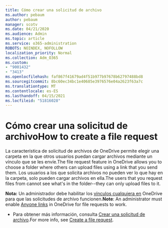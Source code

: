 ```yaml
---
title: Cómo crear una solicitud de archivo
ms.author: pebaum
author: pebaum
manager: scotv
ms.date: 04/21/2020
ms.audience: Admin
ms.topic: article
ms.service: o365-administration
ROBOTS: NOINDEX, NOFOLLOW
localization_priority: Normal
ms.collection: Adm_O365
ms.custom:
- "9001432"
- "3413"
ms.openlocfilehash: faf867f41679ad4f51b977b97678b62797488bd8
ms.sourcegitcommit: 8bc60ec34bc1e40685e3976576e04a2623f63a7c
ms.translationtype: MT
ms.contentlocale: es-ES
ms.lasthandoff: 04/15/2021
ms.locfileid: "51816028"
---
```

# <a name="how-to-create-a-file-request"></a><span data-ttu-id="ad9a9-102">Cómo crear una solicitud de archivo</span><span class="sxs-lookup"><span data-stu-id="ad9a9-102">How to create a file request</span></span>

<span data-ttu-id="ad9a9-103">La característica de solicitud de archivos de OneDrive permite elegir una carpeta en la que otros usuarios puedan cargar archivos mediante un vínculo que se les envíe.</span><span class="sxs-lookup"><span data-stu-id="ad9a9-103">The file request feature in OneDrive allows you to choose a folder where others can upload files using a link that you send them.</span></span> <span data-ttu-id="ad9a9-104">Los usuarios a los que solicita archivos no pueden ver lo que hay en la carpeta, solo pueden cargar archivos en ella.</span><span class="sxs-lookup"><span data-stu-id="ad9a9-104">The users that you request files from cannot see what's in the folder--they can only upload files to it.</span></span>

<span data-ttu-id="ad9a9-105">**Nota:** Un administrador debe habilitar los [vínculos cualquiera en](https://docs.microsoft.com/sharepoint/turn-external-sharing-on-or-off) OneDrive para que las solicitudes de archivo funcionen.</span><span class="sxs-lookup"><span data-stu-id="ad9a9-105">**Note**: An administrator must enable [Anyone links](https://docs.microsoft.com/sharepoint/turn-external-sharing-on-or-off) in OneDrive for file requests to work.</span></span>

- <span data-ttu-id="ad9a9-106">Para obtener más información, consulta [Crear una solicitud de archivo](https://support.office.com/article/create-a-file-request-f54aa7f8-2589-4421-b351-d415fc3b83af).</span><span class="sxs-lookup"><span data-stu-id="ad9a9-106">For more info, see [Create a file request](https://support.office.com/article/create-a-file-request-f54aa7f8-2589-4421-b351-d415fc3b83af).</span></span>
